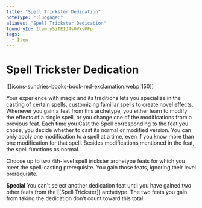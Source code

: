 ```yaml
---
title: "Spell Trickster Dedication"
noteType: ":luggage:"
aliases: "Spell Trickster Dedication"
foundryId: Item.y5iTEIJ4s0VksUFp
tags:
  - Item
---
```


# Spell Trickster Dedication
![[icons-sundries-books-book-red-exclamation.webp|150]]

Your experience with magic and its traditions lets you specialize in the casting of certain spells, customizing familiar spells to create novel effects. Whenever you gain a feat from this archetype, you either learn to modify the effects of a single spell, or you change one of the modifications from a previous feat. Each time you Cast the Spell corresponding to the feat you chose, you decide whether to cast its normal or modified version. You can only apply one modification to a spell at a time, even if you know more than one modification for that spell. Besides modifications mentioned in the feat, the spell functions as normal.

Choose up to two 4th-level spell trickster archetype feats for which you meet the spell-casting prerequisite. You gain those feats, ignoring their level prerequisite.

**Special** You can't select another dedication feat until you have gained two other feats from the [[Spell Trickster]] archetype. The two feats you gain from taking the dedication don't count toward this total.
